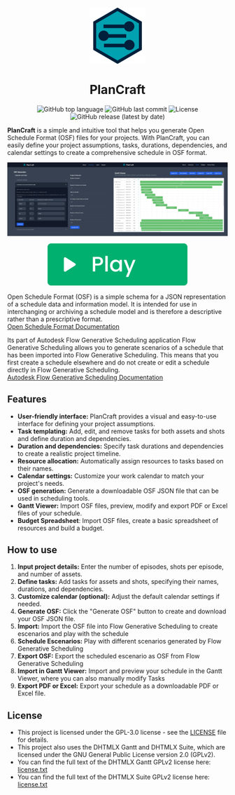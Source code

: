 <p align="center">
    <img src="resources/icon_256.png" width="128"/>
</p>

<h1 align="center">PlanCraft</h1>

<p align="center">
    <img alt="GitHub top language" src="https://img.shields.io/github/languages/top/hasielhassan/PlanCraft" />
    <img alt="GitHub last commit" src="https://img.shields.io/github/last-commit/hasielhassan/PlanCraft" />
    <img alt="License" src="https://img.shields.io/github/license/hasielhassan/PlanCraft" />
    <img alt="GitHub release (latest by date)" src="https://img.shields.io/github/v/release/hasielhassan/PlanCraft" />
</p>

**PlanCraft** is a simple and intuitive tool that helps you generate Open Schedule Format (OSF) files for your projects. With PlanCraft, you can easily define your project assumptions, tasks, durations, dependencies, and calendar settings to create a comprehensive schedule in OSF format.

![Screenshot](resources/screenshot.png)

<p align="center">
 <a href="https://www.hasielhassan.com/PlanCraft" target="_blank">
  <img src="resources/play.svg" />
 </a>
</p>

Open Schedule Format (OSF) is a simple schema for a JSON representation of a schedule data and information model. 
It is intended for use in interchanging or archiving a schedule model and is therefore a descriptive rather than a prescriptive format.<br>
<a href="https://help.autodesk.com/view/GENSCHD/ENU/?guid=gs-osf">Open Schedule Format Documentation</a>

Its part of Autodesk Flow Generative Scheduling application
Flow Generative Scheduling allows you to generate scenarios of a schedule that has been imported into Flow Generative Scheduling. 
This means that you first create a schedule elsewhere and do not 
create or edit a schedule directly in Flow Generative Scheduling.<br>
<a href="https://help.autodesk.com/view/GENSCHD/ENU/?guid=gs-intro">Autodesk Flow Generative Scheduling Documentation</a>

## Features

*   **User-friendly interface:** PlanCraft provides a visual and easy-to-use interface for defining your project assumptions.
*   **Task templating:** Add, edit, and remove tasks for both assets and shots and define duration and dependencies.
*   **Duration and dependencies:** Specify task durations and dependencies to create a realistic project timeline.
*   **Resource allocation:** Automatically assign resources to tasks based on their names.
*   **Calendar settings:** Customize your work calendar to match your project's needs.
*   **OSF generation:** Generate a downloadable OSF JSON file that can be used in scheduling tools.
* **Gantt Viewer:** Import OSF files, preview, modify and export PDF or Excel files of your schedule.
* **Budget Spreadsheet**: Import OSF files, create a basic spreadsheet of resources and build a budget.

## How to use

1.  **Input project details:**  Enter the number of episodes, shots per episode, and number of assets.
2.  **Define tasks:**  Add tasks for assets and shots, specifying their names, durations, and dependencies.
3.  **Customize calendar (optional):**  Adjust the default calendar settings if needed.
4.  **Generate OSF:**  Click the "Generate OSF" button to create and download your OSF JSON file.
5. **Import:** Import the OSF file into Flow Generative Scheduling to create escenarios and play with the schedule
6. **Schedule Escenarios:** Play with different scenarios generated by Flow Generative Scheduling
7. **Export OSF:** Export the scheduled escenario as OSF from Flow Generative Scheduling
8. **Import in Gantt Viewer:** Import and preview your schedule in the Gantt Viewer, where you can also manually modify Tasks
9. **Export PDF or Excel:** Export your schedule as a downloadable PDF or Excel file.


## License
* This project is licensed under the GPL-3.0 license - see the [LICENSE](LICENSE) file for details.
* This project also uses the DHTMLX Gantt and DHTMLX Suite, which are licensed under the GNU General Public License version 2.0 (GPLv2).
* You can find the full text of the DHTMLX Gantt GPLv2 license here: [license.txt](https://github.com/DHTMLX/gantt/blob/master/license.txt)
* You can find the full text of the DHTMLX Suite GPLv2 license here: [license.txt](https://github.com/DHTMLX/dhtmlx-suite-gpl/blob/master/license.txt)